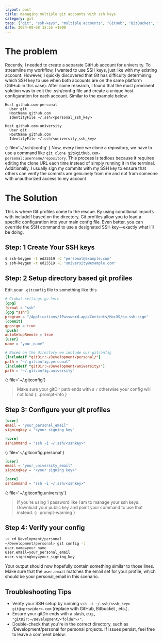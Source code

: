 ```yaml
---
layout: post
title: managing multiple git accounts with ssh keys
category: git
tags: ["git", "ssh-keys", "multiple accounts", "GitHub", "BitBucket", "Gitlab", "Gitea"]
date: 2024-08-08 12:56 +1000
---
```

# The problem 
Recently, I needed to create a separate GitHub account for university. To streamline my workflow, I wanted to use SSH 
keys, just like with my existing account. However, I quickly discovered that Git has difficulty determining which SSH 
key to use when both accounts are on the same platform (GitHub in this case). After some research, I found that the most 
prominent solution was to edit the .ssh/config file and create a unique host configuration for each account. Similar to
the example below.
```text
Host github.com-personal
  User git
  HostName github.com
  IdentityFile ~/.ssh/<personal_ssh_key>

Host github.com-university
  User git
  HostName github.com
  IdentityFile ~/.ssh/<university_ssh_key>
```
{: file='~/.ssh/config' }
Now, every time we clone a repository, we have to use a command like `git clone git@github.com-personal:username/repository`. 
This process is tedious because it requires editing the clone URL each time instead of simply running it in the terminal. 
Additionally, I usually sign my commits with my SSH key to ensure that others can verify the commits are genuinely from 
me and not from someone with unauthorized access to my account

# The Solution
This is where Git profiles come to the rescue. By using conditional imports with includeIf based on the directory, Git 
profiles allow you to load a specific configuration into your main config file. Even better, you can override the SSH 
command to use a designated SSH key—exactly what I’ll be doing.

## Step: 1 Create Your SSH keys
```bash
$ ssh-keygen -t ed25519 -C "personal@example.com"
$ ssh-keygen -t ed25519 -C "university@example.com"
```

## Step: 2 Setup directory based git profiles
Edit your `.gitconfig` file to something like this
```toml
# Global settings go here
[gpg]
format = "ssh"
[gpg "ssh"]
program = "/Applications/1Password.app/Contents/MacOS/op-ssh-sign"
[commit]
gpgsign = true
[push]
autoSetupRemote = true
[user]
name = "your_name"

# Based on the directory we include our gitconfig
[includeIf "gitDir:~/Development/personal/"]
path = "~/.gitconfig.personal"
[includeIf "gitDir:~/Development/university/"]
path = "~/.gitconfig.university"
```
{: file='~/.gitconfig'}
> Make sure your gitDir path ends with a `/` otherwise your config will not load 
{: .prompt-info }

## Step 3: Configure your git profiles
```toml
[user]
email = "your_personal_email"
signingkey = "<your signing key"

[core]
sshCommand = "ssh -i ~/.ssh/<sshkey>"
```
{: file='~/.gitconfig.personal'}
```toml
[user]
email = "your_university_email"
signingkey = "<your signing key>"

[core]
sshCommand = "ssh -i ~/.ssh/<sshkey>"
```
{: file='~/.gitconfig.university'}
> If you're using 1 password like I am to manage your ssh keys. Download your public key and point your command to use that instead.
{: .prompt-warning }

## Step 4: Verify your config
```bash
~> cd Development/personal
~/Development/personal> git config -l
user.name=your_name
user.email=your_personal_email
user.signingkey=your_signing_key
```
Your output should now hopefully contain something similar to those lines. Make sure that the `user.email` matches
the email set for your profile, which should be your personal_email in this scenario.

## Troubleshooting Tips
- Verify your SSH setup by running `ssh -i ~/.ssh/<ssh_key> git@<provider>.com` (replace <provider> with GitHub, Bitbucket , etc.).
- Ensure your gitDir ends with a slash, e.g., `"gitDir:~/Development/<folder>/"`.
- Double-check that you're in the correct directory, such as /Development/personal for personal projects.
If issues persist, feel free to leave a comment below.
